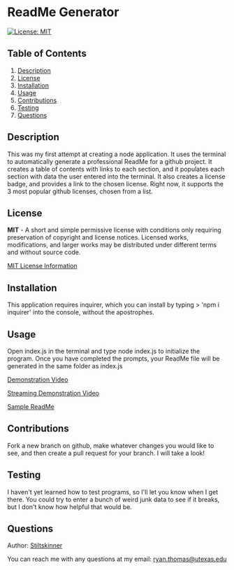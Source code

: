 # ReadMe Generator

[![License: MIT](https://img.shields.io/badge/License-MIT-yellow.svg)](https://opensource.org/licenses/MIT)

## Table of Contents
<ol>
  <li><a href="#description">Description</a></li> 
<li><a href="#license">License</a></li>
  <li><a href="#installation">Installation</a></li>
  <li><a href="#usage">Usage</a></li>
  <li><a href="#contributions">Contributions</a></li>
  <li><a href="#testing">Testing</a></li>
  <li><a href="#questions">Questions</a></li>

</ol>

## Description
This was my first attempt at creating a node application. It uses the terminal to automatically generate a professional ReadMe for a github project. It creates a table of contents with links to each section, and it populates each section with data the user entered into the terminal. It also creates a license badge, and provides a link to the chosen license. Right now, it supports the 3 most popular github licenses, chosen from a list.

    
## License
**MIT** - A short and simple permissive license with conditions only requiring preservation of copyright and license notices. Licensed works, modifications, and larger works may be distributed under different terms and without source code. 

  [MIT License Information](https://github.com/git/git-scm.com/blob/main/MIT-LICENSE.txt)
## Installation
This application requires inquirer, which you can install by typing > 'npm i inquirer' into the console, without the apostrophes.

## Usage
Open index.js in the terminal and type node index.js to initialize the program. Once you have completed the prompts, your ReadMe file will be generated in the same folder as index.js

[Demonstration Video](./Develop/Assets/ReadMe%20Generator%20Demo%20by%20Ryan%20Thomas.mp4)

[Streaming Demonstration Video](https://drive.google.com/file/d/15QYxbNLiZYmvqQ6DX6ZaDlyS3i8u1oYd/view)

[Sample ReadMe](./Develop/Assets/SampleReadMe.md)

## Contributions
Fork a new branch on github, make whatever changes you would like to see, and then create a pull request for your branch. I will take a look!

## Testing
I haven't yet learned how to test programs, so I'll let you know when I get there. You could try to enter a bunch of weird junk data to see if it breaks, but I don't know how helpful that would be.

## Questions
Author: [Stiltskinner](https://github.com/Stiltskinner)

You can reach me with any questions at my email: [ryan.thomas@utexas.edu](mailto:ryan.thomas@utexas.edu)
